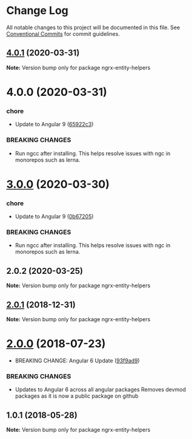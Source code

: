 # Change Log

All notable changes to this project will be documented in this file.
See [Conventional Commits](https://conventionalcommits.org) for commit guidelines.

## [4.0.1](https://gitlab.rtd.systems/dh3/npm-packages/npm-modules/compare/ngrx-entity-helpers@4.0.0...ngrx-entity-helpers@4.0.1) (2020-03-31)

**Note:** Version bump only for package ngrx-entity-helpers





# 4.0.0 (2020-03-31)


### chore

* Update to Angular 9 ([65922c3](https://gitlab.rtd.systems/dh3/npm-packages/npm-modules/commit/65922c3b464f9f035f38e3bc8dc07a063f7fd501))


### BREAKING CHANGES

* Run ngcc after installing.
This helps resolve issues with ngc in monorepos such as lerna.





# [3.0.0](https://gitlab.rtd.systems/dh3/npm-packages/npm-modules/compare/ngrx-entity-helpers@2.0.2...ngrx-entity-helpers@3.0.0) (2020-03-30)


### chore

* Update to Angular 9 ([0b67205](https://gitlab.rtd.systems/dh3/npm-packages/npm-modules/commit/0b67205e48aae8a496f85f1bdff945e29c375bf0))


### BREAKING CHANGES

* Run ngcc after installing.
This helps resolve issues with ngc in monorepos such as lerna.





## 2.0.2 (2020-03-25)

**Note:** Version bump only for package ngrx-entity-helpers





## [2.0.1](https://gitlab.nextfaze.com/nextfaze/npm-modules/compare/ngrx-entity-helpers@2.0.0...ngrx-entity-helpers@2.0.1) (2018-12-31)

**Note:** Version bump only for package ngrx-entity-helpers





<a name="2.0.0"></a>
# [2.0.0](https://gitlab.nextfaze.com/nextfaze/npm-modules/compare/ngrx-entity-helpers@1.0.1...ngrx-entity-helpers@2.0.0) (2018-07-23)


* BREAKING CHANGE: Angular 6 Update ([93f9ad9](https://gitlab.nextfaze.com/nextfaze/npm-modules/commit/93f9ad9))


### BREAKING CHANGES

* Updates to Angular 6 across all angular packages
Removes devmod packages as it is now a public package on github




<a name="1.0.1"></a>
## 1.0.1 (2018-05-28)




**Note:** Version bump only for package ngrx-entity-helpers

